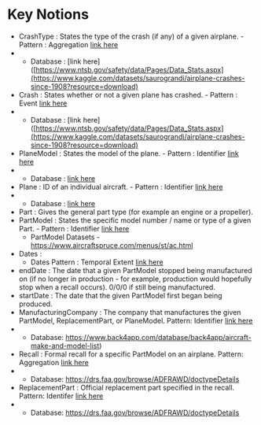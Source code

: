 # Key Notions 

* CrashType : States the type of the crash (if any) of a given airplane. - Pattern : Aggregation [link here]( https://github.com/kastle-lab/modular-ontology-design-library/tree/master/modl/aggregation)
 * - Database : [link here]([https://www.ntsb.gov/safety/data/Pages/Data_Stats.aspx](https://www.kaggle.com/datasets/saurograndi/airplane-crashes-since-1908?resource=download)
* Crash : States whether or not a given plane has crashed. - Pattern : Event [link here](https://github.com/kastle-lab/modular-ontology-design-library/tree/master/modl/event)
 * - Database : [link here]([https://www.ntsb.gov/safety/data/Pages/Data_Stats.aspx](https://www.kaggle.com/datasets/saurograndi/airplane-crashes-since-1908?resource=download)
* PlaneModel : States the model of the plane. - Pattern : Identifier [link here](https://github.com/kastle-lab/modular-ontology-design-library/tree/master/modl/identifier)
 * - Database : [link here](https://database.diecastmodelaircraft.com)
* Plane : ID of an individual aircraft. - Pattern : Identifier [link here](https://github.com/kastle-lab/modular-ontology-design-library/tree/master/modl/identifier)
 * - Database : [link here](http://www.csgnetwork.com/aviationtypeid.html)
* Part : Gives the general part type (for example an engine or a propeller).
* PartModel : States the specific model number / name or type of a given Part. - Pattern : Identifier [link here]( https://github.com/kastle-lab/modular-ontology-design-library/tree/master/modl/identifier) 
  * PartModel Datasets - https://www.aircraftspruce.com/menus/st/ac.html 
* Dates : 
  * Dates Pattern : Temporal Extent [link here]( https://github.com/kastle-lab/modular-ontology-design-library/tree/master/modl/temporal-extent)
* endDate : The date that a given PartModel stopped being manufactured on (if no longer in production - for example, production would hopefully stop when a recall occurs). 0/0/0 if still being manufactured.  
* startDate : The date that the given PartModel first began being produced. 
* ManufacturingCompany : The company that manufactures the given PartModel, ReplacementPart, or PlaneModel.  Pattern: Identifier [link here]( https://github.com/kastle-lab/modular-ontology-design-library/tree/master/modl/identifier) 
*   - Database: https://www.back4app.com/database/back4app/aircraft-make-and-model-list)
* Recall : Formal recall for a specific PartModel on an airplane. Pattern: Aggregation [link here]( https://github.com/kastle-lab/modular-ontology-design-library/tree/master/modl/aggregation) 
*   - Database: https://drs.faa.gov/browse/ADFRAWD/doctypeDetails
* ReplacementPart : Official replacement part specified in the recall. Pattern: Identifer [link here]( https://github.com/kastle-lab/modular-ontology-design-library/tree/master/modl/identifier)  
*   - Database: https://drs.faa.gov/browse/ADFRAWD/doctypeDetails

